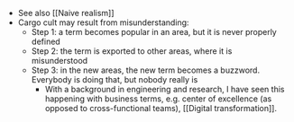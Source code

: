 - See also [[Naive realism]]
- Cargo cult may result from misunderstanding:
  * Step 1: a term becomes popular in an area, but it is never properly defined
  * Step 2: the term is exported to other areas, where it is misunderstood
  * Step 3: in the new areas, the new term becomes a buzzword. Everybody is doing that, but nobody really is
	- With a background in engineering and research, I have seen this happening with business terms, e.g. center of excellence (as opposed to cross-functional teams), [[Digital transformation]].
